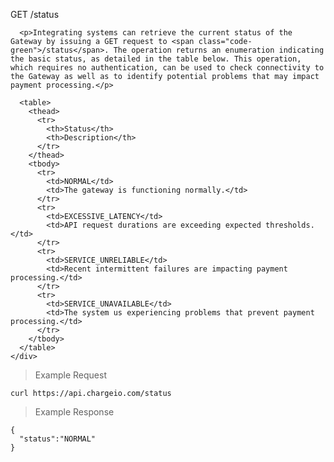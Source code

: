 <div class="method-area">
  <div class="method-copy">
    <div class="method-copy-padding">
      <p><span class="api-operation">GET</span> <span class="code-green">/status</span></p>

      <p>Integrating systems can retrieve the current status of the Gateway by issuing a GET request to <span class="code-green">/status</span>. The operation returns an enumeration indicating the basic status, as detailed in the table below. This operation, which requires no authentication, can be used to check connectivity to the Gateway as well as to identify potential problems that may impact payment processing.</p>

      <table>
        <thead>
          <tr>
            <th>Status</th>
            <th>Description</th>
          </tr>
        </thead>
        <tbody>
          <tr>
            <td>NORMAL</td>
            <td>The gateway is functioning normally.</td>
          </tr>
          <tr>
            <td>EXCESSIVE_LATENCY</td>
            <td>API request durations are exceeding expected thresholds.</td>
          </tr>
          <tr>
            <td>SERVICE_UNRELIABLE</td>
            <td>Recent intermittent failures are impacting payment processing.</td>
          </tr>
          <tr>
            <td>SERVICE_UNAVAILABLE</td>
            <td>The system us experiencing problems that prevent payment processing.</td>
          </tr>
        </tbody>
      </table>
    </div>
  </div>

<blockquote><p>Example Request</p></blockquote>
<pre><code class="json">curl https://api.chargeio.com/status</code></pre>

<blockquote><p>Example Response</p></blockquote>
<pre><code class="json">{
  "status":"NORMAL"
}</code></pre>
</div>
